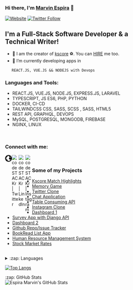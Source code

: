 ### Hi there, I'm [Marvin Espira][website] 👋

[![Website](https://img.shields.io/website?label=EspiraMarvin.com&style=for-the-badge&url=https%3A%2F%2Fcodestackr.com)](https://espiramarvin.netlify.app)
[![Twitter Follow](https://img.shields.io/twitter/follow/marvin_espira?color=1DA1F2&logo=twitter&style=for-the-badge)](https://twitter.com/intent/follow?original_referer=https%3A%2F%2Fgithub.com%2FcodeSTACKr&screen_name=marvin_espira)

## I'm a Full-Stack Software Developer & a Technical Writer!

- 🔭 I am the creator of [kscore](https://kscore.netlify.app) ⚽. You can [HIRE](mailto:espiramarvin@gmail.com) me too.
- 🌱 I’m currently developing apps in 
 ```
    REACT.JS, VUE.JS && NODEJS with Devops
```

### Languages and Tools: 
- REACT.JS, VUE.JS, NODE.JS, EXPRESS.JS, LARAVEL
- TYPESCRIPT, JS ES6, PHP, PYTHON
- DOCKER, CI-CD
- TAILWINDCSS CSS, SASS, SCSS , SASS, HTML5
- REST API, GRAPHQL, DEVOPS
- MySQL, POSTGRESQL, MONGODB, FIREBASE
- NGINX, LINUX

<br />

### Connect with me:

[<img align="left" alt="EspiraMarvin" width="22px" src="https://raw.githubusercontent.com/iconic/open-iconic/master/svg/globe.svg" />][website]
[<img align="left" alt="codeSTACKr | Twitter" width="22px" src="https://cdn.jsdelivr.net/npm/simple-icons@v3/icons/twitter.svg" />][twitter]
[<img align="left" alt="codeSTACKr | LinkedIn" width="22px" src="https://cdn.jsdelivr.net/npm/simple-icons@v3/icons/linkedin.svg" />][linkedin]
[<img align="left" alt="codeSTACKr | Instagram" width="22px" src="https://cdn.jsdelivr.net/npm/simple-icons@v3/icons/instagram.svg" />][instagram]

<br />

### Some of my Projects

- [Kscore Match Highlights](https://kscore.netlify.app)
- [Memory Game](https://magicmemorygame.netlify.app/)
- [Twitter Clone](https://twitter-clone-ten.vercel.app)
- [Chat Application](https://quasar-chatpp.vercel.app/auth)
- [Table Consuming API](https://touch-inspiration.vercel.app/)
- [Instagram Clone](https://quasargram-96646.web.app)
- [Dashboard 1](https://quasar-admin-site.netlify.app)
- [Survey App with Django API](https://busara-front-end.vercel.app/)
- [Dashboard 2](https://quasar-tailwind.vercel.app)
- [Github Repo/Issue Tracker ](https://test-graphql.netlify.app)
- [BookRead List App](https://books-read.netlify.app/)
- [Human Resource Management System](https://hr-management-system.herokuapp.com)
- [Stock Market Rates](https://stock-market-exchange.netlify.app)



<br />

<details>
 <summary>:zap: Languages <summary>
 
  [![Top Langs](https://github-readme-stats.vercel.app/api/top-langs/?username=EspiraMarvin&layout=compact)](https://github.com/EspiraMarvin/github-readme-stats)
  
  <summary>:zap: GitHub Stats</summary>

  <img align="left" alt="Espira Marvin's GitHub Stats" src="https://github-readme-stats.vercel.app/api?username=EspiraMarvin&show_icons=true&hide_border=true" />

</details>

<br />

[website]: https://espiramarvin.netlify.app
[twitter]: https://twitter.com/marvin_espira
[instagram]: https://instagram.com/t_b.a.g/
[linkedin]: https://www.linkedin.com/in/marvin-espira-192348153/
